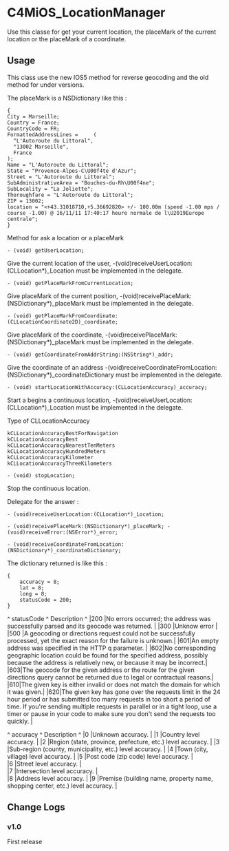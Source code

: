 C4MiOS_LocationManager
======================

Use this classe for get your current location, the placeMark of the current location or the placeMark of a coordinate.


Usage
-----

This class use the new IOS5 method for reverse geocoding and the old method for under versions.

The placeMark is a NSDictionary like this :

	{
	City = Marseille;
	Country = France;
	CountryCode = FR;
	FormattedAddressLines =     (
      "L'Autoroute du Littoral",
      "13002 Marseille",
      France
	);
	Name = "L'Autoroute du Littoral";
	State = "Provence-Alpes-C\U00f4te d'Azur";
	Street = "L'Autoroute du Littoral";
	SubAdministrativeArea = "Bouches-du-Rh\U00f4ne";
	SubLocality = "La Joliette";
	Thoroughfare = "L'Autoroute du Littoral";
	ZIP = 13002;
	location = "<+43.31018710,+5.36692820> +/- 100.00m (speed -1.00 mps / course -1.00) @ 16/11/11 17:40:17 heure normale de l\U2019Europe centrale";
	}

Method for ask a location or a placeMark

	- (void) getUserLocation;

Give the current location of the user, -(void)receiveUserLocation:(CLLocation*)_Location must be implemented in the delegate.

	- (void) getPlaceMarkFromCurrentLocation;

Give placeMark of the current position, -(void)receivePlaceMark:(NSDictionary*)_placeMark must be implemented in the delegate.

	- (void) getPlaceMarkFromCoordinate:(CLLocationCoordinate2D)_coordinate;

Give placeMark of the coordinate, -(void)receivePlaceMark:(NSDictionary*)_placeMark must be implemented in the delegate.

	- (void) getCoordinateFromAddrString:(NSString*)_addr;

Give the coordinate of an address -(void)receiveCoordinateFromLocation:(NSDictionary*)_coordinateDictionary must be implemented in the delegate.

	- (void) startLocationWithAccuracy:(CLLocationAccuracy)_accuracy;

Start a begins a continuous location, -(void)receiveUserLocation:(CLLocation*)_Location must be implemented in the delegate.

Type of CLLocationAccuracy

	kCLLocationAccuracyBestForNavigation
	kCLLocationAccuracyBest
	kCLLocationAccuracyNearestTenMeters
	kCLLocationAccuracyHundredMeters
	kCLLocationAccuracyKilometer
	kCLLocationAccuracyThreeKilometers

	- (void) stopLocation;

Stop the continuous location.

Delegate for the answer :

	- (void)receiveUserLocation:(CLLocation*)_Location;

	- (void)receivePlaceMark:(NSDictionary*)_placeMark; - (void)receiveError:(NSError*)_error;

	- (void)receiveCoordinateFromLocation:(NSDictionary*)_coordinateDictionary;

The dictionary returned is like this :

	{
  		accuracy = 8;
  		lat = 8;
  		long = 8;
  		statusCode = 200;
	}

^ statusCode ^ Description ^
|200 |No errors occurred; the address was successfully parsed and its geocode was returned. |
|300 |Unknow error |
|500 |A geocoding or directions request could not be successfully processed, yet the exact reason for the failure is unknown.|
|601|An empty address was specified in the HTTP q parameter. |
|602|No corresponding geographic location could be found for the specified address, possibly because the address is relatively new, or because it may be incorrect.|
|603|The geocode for the given address or the route for the given directions query cannot be returned due to legal or contractual reasons.|
|610|The given key is either invalid or does not match the domain for which it was given.|
|620|The given key has gone over the requests limit in the 24 hour period or has submitted too many requests in too short a period of time. If you're sending multiple requests in parallel or in a tight loop, use a timer or pause in your code to make sure you don't send the requests too quickly. |


^ accuracy ^ Description ^
|0 |Unknown accuracy. |
|1 |Country level accuracy. |
|2 |Region (state, province, prefecture, etc.) level accuracy. |
|3 |Sub-region (county, municipality, etc.) level accuracy. |
|4 |Town (city, village) level accuracy. |
|5 |Post code (zip code) level accuracy. | 	
|6 |Street level accuracy. |	
|7 |Intersection level accuracy. | 	
|8 |Address level accuracy. | 
|9 |Premise (building name, property name, shopping center, etc.) level accuracy. |	


Change Logs
-----------

### v1.0

First release